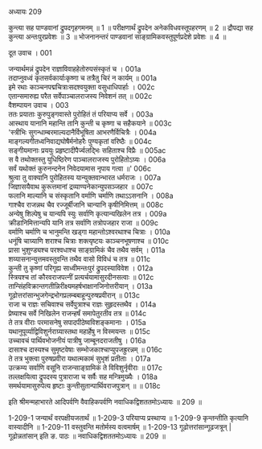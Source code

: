 अध्यायः 209

कुन्त्या सह पाण्डवानां द्रुपदगृहगमनम् ॥ 1 ॥ परीक्षणार्थं द्रुपदेन अनेकविधवस्तूपहरणम् ॥ 2 ॥ द्रौपद्या सह कुन्त्या अन्तःपुरप्रवेशः ॥ 3 ॥ भोजनानन्तरं पाण्डवानां साङ्ग्रामिकवस्तुपूर्णप्रदेशे प्रवेशः ॥ 4 ॥

दूत उवाच ।	001  

जन्यार्थमन्नं द्रुपदेन राज्ञाविवाहहेतोरुपसंस्कृतं च ।	001a  
तदाप्नुवध्वं कृतसर्वकार्याःकृष्णा च तत्रैतु चिरं न कार्यम् ॥	001a  
इमे रथाः काञ्चनपद्मचित्राःसदश्वयुक्ता वसुधाधिपार्हाः ।	002c  
एतान्समारुह्य परैत सर्वेपाञ्चालराजस्य निवेशनं तत् ॥	002c  
वैशम्पायन उवाच ।	003  
ततः प्रयाताः कुरुपुङ्गवास्ते पुरोहितं तं परियाप्य सर्वे ।	003a  
आस्थाय यानानि महान्ति तानि कुन्ती च कृष्णा च सहैकयाने ॥	003c  
\'स्त्रीभिः सुगन्धाम्बरमाल्यदानैर्विभूषिता आभरणैर्विचित्रैः ।	004a  
माङ्गल्यगीतध्वनिवाद्यघोषैर्मनोहरैः पुण्यकृतां वरिष्ठैः ॥	004c  
सङ्गीयमानाः प्रययुः प्रहृष्टादीपैर्ज्वलद्भिः सहिताश्च विप्रैः ॥	005ac  
स वै तथोक्तस्तु युधिष्ठिरेण पाञ्चालराजस्य पुरोहितोऽग्र्यः ।	006a  
सर्वं यथोक्तं कुरुनन्दनेन निवेदयामास नृपाय गत्वा ॥\'	006c  
श्रुत्वा तु वाक्यानि पुरोहितस्य यान्युक्तवान्भारत धर्मराजः ।	007a  
जिज्ञासयैवाथ कुरूत्तमानां द्रव्याण्यनेकान्युपसञ्जहार ॥	007c  
फलानि माल्यानि च संस्कृतानि वर्माणि चर्माणि तथाऽऽसनानि ।	008a  
गाश्चैव राजन्नथ चैव रज्जूर्बीजानि चान्यानि कृषीनिमित्तम् ॥	008c  
अन्येषु शिल्पेषु च यान्यपि स्युः सर्वाणि कृत्यान्यखिलेन तत्र ।	009a  
क्रीडानिमित्तान्यपि यानि तत्र सर्वाणि तत्रोपजहार राजा ॥	009c  
वर्माणि चर्माणि च भानुमन्ति खड्गा महान्तोऽश्वरथाश्च चित्राः ।	010a  
धनूंषि चाग्र्याणि शराश्च चित्राः शक्त्यृष्टयः काञ्चनभूषणाश्च ॥	010c  
प्रासा भुशुण्ड्यश्च परश्वधाश्च साङ्ग्रामिकं चैव तथैव सर्वम् ।	011a  
शय्यासनान्युत्तमवस्तुवन्ति तथैव वासो विविधं च तत्र ॥	011c  
कुन्ती तु कृष्णां परिगृह्य साध्वीमन्तःपुरं द्रुपदस्याविवेश ।	012a  
स्त्रियश्च तां कौरवराजपत्नीं प्रत्यर्चयामासुरदीनसत्वाः ॥	012c  
तान्सिंहविक्रान्तगतीन्निरीक्ष्यमहर्षभाक्षानजिनोत्तरीयान् ।	013a  
गूढोत्तरांसान्भुजगेन्द्रभोगप्रलम्बबाहून्पुरुषप्रवीरान् ॥	013c  
राजा च राज्ञः सचिवाश्च सर्वेपुत्राश्च राज्ञः सुहृदस्तथैव ।	014a  
प्रेष्याश्च सर्वे निखिलेन राजन्हर्षं समापेतुरतीव तत्र ॥	014c  
ते तत्र वीराः परमासनेषु सपादपीठेष्वविशङ्कमानाः ।	015a  
यथानुपूर्व्याद्विविशुर्नराग्र्यास्तथा महार्हेषु न विस्मयन्तः ॥	015c  
उच्चावचं पार्थिवभोजनीयं पात्रीषु जाम्बूनदराजतीषु ।	016a  
दासाश्च दास्यश्च सुमृष्टवेषाः सम्भोजकाश्चाप्युपजह्रुरन्नम् ॥	016c  
ते तत्र भुक्त्वा पुरुषप्रवीरा यथात्मकामं सुभृशं प्रतीताः ।	017a  
उत्क्रम्य सर्वाणि वसूनि राजन्साङ्ग्रामिकं ते विविशुर्नृवीराः ॥	017c  
तल्लक्षयित्वा द्रुपदस्य पुत्राराजा च सर्वैः सह मन्त्रिमुख्यैः ।	018a  
समर्थयामासुरुपेत्य हृष्टाः कुन्तीसुतान्पार्थिवराजपुत्रान् ॥ ॥	018c  

इति श्रीमन्महाभारते आदिपर्वणि वैवाहिकपर्वणि नवाधिकद्विशततमोऽध्यायः ॥ 209 ॥

1-209-1 जन्यार्थं वरपक्षीयजतार्थं ॥ 1-209-3 परियाप्य प्रस्थाप्य ॥ 1-209-9 कृन्तन्तीति कृत्यानि वास्यादीनि ॥ 1-209-11 वस्तुवन्ति मतोर्मस्य वत्वमार्षम् ॥ 1-209-13 गूढोत्तरांसान्गूढजत्रून् | गूढोन्नतांसान् इति ङ. पाठः ॥ नवाधिकद्विशततमोऽध्यायः ॥ 209 ॥
